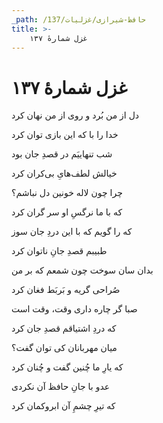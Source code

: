 ```yaml
---
_path: /حافظ-شیرازی/غزلیات/137
title: >-
    غزل شمارهٔ ۱۳۷
---
```

# غزل شمارهٔ ۱۳۷

<div class="b" id="bn1"><div class="m1"><p>دل از من بُرد و روی از من نهان کرد</p></div>
<div class="m2"><p>خدا را با که این بازی توان کرد</p></div></div>
<div class="b" id="bn2"><div class="m1"><p>شب تنهاییَم در قصدِ جان بود</p></div>
<div class="m2"><p>خیالش لطف‌هایِ بی‌کران کرد</p></div></div>
<div class="b" id="bn3"><div class="m1"><p>چرا چون لاله خونین دل نباشم؟</p></div>
<div class="m2"><p>که با ما نرگسِ او سر گران کرد</p></div></div>
<div class="b" id="bn4"><div class="m1"><p>که را گویم که با این دردِ جان سوز</p></div>
<div class="m2"><p>طبیبم قصدِ جانِ ناتوان کرد</p></div></div>
<div class="b" id="bn5"><div class="m1"><p>بدان سان سوخت چون شمعم که بر من</p></div>
<div class="m2"><p>صُراحی گریه و بَربَط فغان کرد</p></div></div>
<div class="b" id="bn6"><div class="m1"><p>صبا گر چاره داری وقت، وقت است</p></div>
<div class="m2"><p>که دردِ اشتیاقم قصدِ جان کرد</p></div></div>
<div class="b" id="bn7"><div class="m1"><p>میان مهربانان کی توان گفت؟</p></div>
<div class="m2"><p>که یارِ ما چُنین گفت و چُنان کرد</p></div></div>
<div class="b" id="bn8"><div class="m1"><p>عدو با جانِ حافظ آن نکردی</p></div>
<div class="m2"><p>که تیرِ چشمِ آن ابروکمان کرد</p></div></div>
